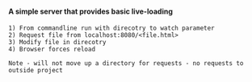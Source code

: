 #### A simple server that provides basic live-loading 
 
    1) From commandline run with direcotry to watch parameter 
    2) Request file from localhost:8080/<file.html>
    3) Modify file in direcotry
    4) Browser forces reload

    Note - will not move up a directory for requests - no requests to outside project